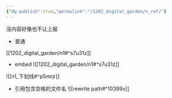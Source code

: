 ```yaml
---
{"dg-publish":true,"permalink":"/1202_digital_garden/n_ref/"}
---
```



没内容好像也不让上报


- 普通

[[1202_digital_garden/n1#^s7u31z]]

- embed 
![[1202_digital_garden/n1#^s7u31z]]


![[n1_下划线#^p5mrjr]]


- 引用包含空格的文件名
![[rewrite path#^10399v]]